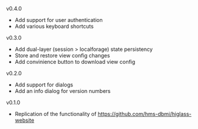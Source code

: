 v0.4.0

- Add support for user authentication
- Add various keyboard shortcuts

v0.3.0

- Add dual-layer (session > localforage) state persistency
- Store and restore view config changes
- Add convinience button to download view config

v0.2.0

- Add support for dialogs
- Add an info dialog for version numbers

v0.1.0

- Replication of the functionality of https://github.com/hms-dbmi/higlass-website
